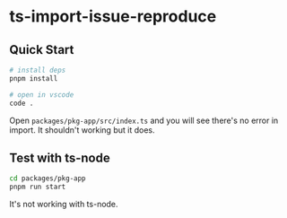 # ts-import-issue-reproduce

## Quick Start

```bash
# install deps
pnpm install

# open in vscode
code .
```

Open `packages/pkg-app/src/index.ts` and you will see there's no error in import.
It shouldn't working but it does.

## Test with ts-node

```bash
cd packages/pkg-app
pnpm run start
```

It's not working with ts-node.
